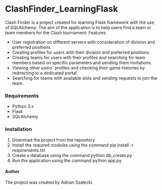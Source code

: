# ClashFinder_LearningFlask

Clash Finder is a project created for learning Flask framework with the use of SQLAlchemy. The aim of the application is to help users find a team or team members for the Clash tournament.
Features

- User registration on different servers with consideration of division and preferred positions.
- Creating profiles for users with their division and preferred positions.
- Creating teams for users with their profiles and searching for team members based on specific parameters and sending them invitations.
- Viewing other users' profiles and checking their game histories by redirecting to a dedicated portal.
- Searching for teams with available slots and sending requests to join the team.

### Requirements

- Python 3.x
- Flask
- SQLAlchemy

### Installation

1. Download the project from the repository
2. Install the required modules using the command pip install -r requirements.txt
3. Create a database using the command python db_create.py
4. Run the application using the command python app.py


#### Author

The project was created by Adrian Szałecki.
